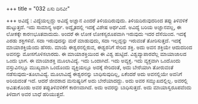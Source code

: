 +++
title = "032 ಏಸು ದಿನವೀ"

+++
ಅವಿದ್ಯೆ : ವಿದ್ಯೆಯಲ್ಲದ್ದು ಅವಿದ್ಯೆ ಅಜ್ಞಾನ ಎಂದರೆ ತಿಳಿಯದಿರುವುದು. ತಿಳಿಯದಿರುವುದರಿಂದ ತಪ್ಪು ತಿಳಿವಳಿಕೆ ಹುಟ್ಟುತ್ತದೆ. ಇದು ಸಾಮಾನ್ಯ ಅರ್ಥ. ಅದ್ವೈತದಲ್ಲಿ ಇದಕ್ಕೆ ವಿಶೇಷ ಅರ್ಥವಿದೆ. ಅವಿದ್ಯೆ ಬರಿಯ ಅಜ್ಞಾನವಲ್ಲ, ಈ ಲೋಕಕ್ಕೇ ಕಾರಣಭೂತವಾದುದು. ಅಂದರೆ ಈ ಲೋಕ ಲೋಕಸ್ವರೂಪವಾಗಿ ಇರುವುದು ಇದರ ದೆಸೆಯಿಂದ. ಇದಕ್ಕೆ ಎರಡು ಶಕ್ತಿಗಳಿವೆ. ಸದಾ ಇರುವುದನ್ನು ಮರೆ ಮಾಡುವುದು, ಸದಾ ಇಲ್ಲದ್ದನ್ನು ಇರುವಂತೆ ತೋರಿಸುತ್ತದೆ. ಇದಕ್ಕೆ ಮಾಯಾಶಕ್ತಿಯೆಂದು ಹೆಸರು. ಮಾಯೆ ಈಶ್ವರನಲ್ಲಿರುವ, ಈಶ್ವರನಿಗೆ ಸೇರಿದ ಶಕ್ತಿ. ಅದು ಅವನ ಶಕ್ತಿಯೇ ಆದುದರಿಂದ ಅವನನ್ನು ಮೋಸಗೊಳಿಸಲಾರದು. ಈ ಮಾಯಾಶಕ್ತಿಯಿಂದ ಈ ವಿಶ್ವ ಹುಟ್ಟಿದೆ. ವಿಶ್ವವ್ಯಾಪಾರವೆಲ್ಲ ಮಾಯಾಜಾಲದ ಒಂದು ಭಾಗ. ಈ ಮಾಯಾಶಕ್ತಿ ಮೂಲಾವಿದ್ಯೆ. ಇದು ಒಂದಾಗಿದೆ. ಇದು ಅವ್ಯಕ್ತ. ಇದು ವ್ಯಕ್ತವಾಗಿ ಒಂದೊಂದು ವಸ್ತುವಿನಲ್ಲೂ ಮುಖ್ಯವಾಗಿ ಒಂದೊಂದು ವ್ಯಕ್ತಿಯಲ್ಲೂ ಅದಕ್ಕೆ ಸೇರಿದಂತೆ, ಅದು ಬೇರೆಯಾಗಿ ತೋರುವಂತೆ ನಡೆಸುವುದು-ತೂಲಾವಿದ್ಯೆ. ಮೂಲಾವಿದ್ಯೆ ಈಶ್ವರನನ್ನು ಬಾಧಿಸುವುದಿಲ್ಲ, ಏಕೆಂದರೆ ಅದು ಅವನಲ್ಲಿಯೇ ಅವನಿಗೆ ಅರಿಯದಂತೆ ಇದೆ. ಆದರೆ ಜೀವರಾದ ಮನುಷ್ಯರಿಗೆ ಅದು ಬೇರೆಯಾದದ್ದು. ಅದು ಅವರ ಸಮ್ಮುಖದಲ್ಲಿಲ್ಲ. ಅವರಲ್ಲಿ ಅವಿತುಕೊಂಡು ಅವರ ತಪ್ಪುತಿಳಿವಳಿಕೆಗೆ ಕಾರಣವಾಗಿದೆ. ಅದು ಅವರನ್ನು ಬಾಧಿಸುತ್ತದೆ. ಅದು ಮಾಯಾಸ್ವರೂಪವೆಂದು ತಿಳಿದಾಗ ಅವರ ಬಾಧೆ ಹರಿಯುತ್ತದೆ.